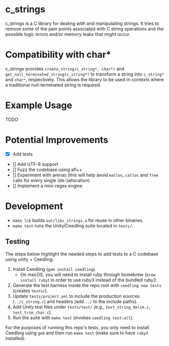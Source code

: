 # c_strings

c_strings is a C library for dealing with and manipulating strings. It tries to remove some of the pain points associated with C string operations and the possible logic errors and/or memory leaks that might occur.

# Compatibility with char*

c_strings provides `create_string(c_string*, char*)` and `get_null_terminated_string(c_string*)` to transform a string into `c_string*` and `char*`, respectively. This allows the library to be used in contexts where a traditional null-terminated string is required.

# Example Usage

TODO

# Potential Improvements

- [x] Add tests
- [] Add UTF-8 support
- [] Fuzz the codebase using afl++
- [] Experiment with arenas (this will help avoid `malloc`, `calloc` and `free` calls for every single (de-)allocation)
- [] Implement a mini-regex engine

# Development

- `make lib` builds `out/libc_strings.a` for reuse in other binaries.
- `make test` runs the Unity/Ceedling suite located in `tests/`.

## Testing

The steps below highlight the needed steps to add tests to a C codebase using unity + Ceedling:
1. Install Ceedling (`gem install ceedling`).
    * On macOS, you will need to install ruby through homebrew (`brew install ruby`) in order to use ruby3 instead of the bundled ruby2.
2. Generate the test harness inside the repo root with `ceedling new tests` (creates `tests/`).
3. Update `tests/project.yml` to include the production sources (`../c_string.c`) and headers (add `../` to the include paths).
4. Add Unity test files under `tests/test/` (e.g., `test_string_delim.c`, `test_trim_char.c`).
5. Run the suite with `make test` (invokes `ceedling test:all`).

For the purposes of running this repo's tests, you only need to install Ceedling using `gem` and then run `make test` (make sure to have `ruby3` installed).